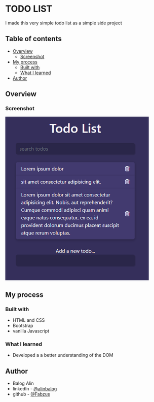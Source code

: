 # TODO LIST

I made this very simple todo list as a simple side project

## Table of contents

- [Overview](#overview)
  - [Screenshot](#screenshot)
- [My process](#my-process)
  - [Built with](#built-with)
  - [What I learned](#what-i-learned)
- [Author](#author)

## Overview

### Screenshot

![result](todolist.PNG)

## My process

### Built with

- HTML and CSS
- Bootstrap
- vanilla Javascript

### What I learned

- Developed a a better understanding of the DOM

## Author

- Balog Alin
- linkedIn - [@alinbalog](https://www.linkedin.com/in/alinbalog/)
- github - [@Fabzus](https://github.com/Fabzus)
